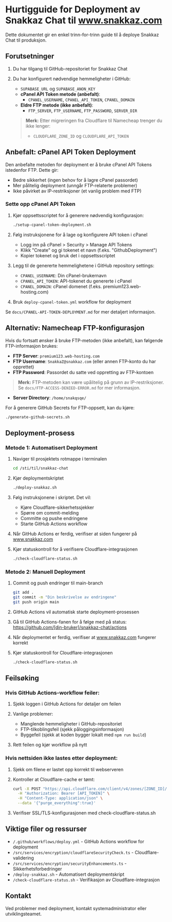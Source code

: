 # Hurtigguide for Deployment av Snakkaz Chat til www.snakkaz.com

Dette dokumentet gir en enkel trinn-for-trinn guide til å deploye Snakkaz Chat til produksjon.

## Forutsetninger

1. Du har tilgang til GitHub-repositoriet for Snakkaz Chat
2. Du har konfigurert nødvendige hemmeligheter i GitHub:
   - `SUPABASE_URL` og `SUPABASE_ANON_KEY`
   - **cPanel API Token metode (anbefalt)**: 
     - `CPANEL_USERNAME`, `CPANEL_API_TOKEN`, `CPANEL_DOMAIN`
   - **Eldre FTP metode (ikke anbefalt)**:
     - `FTP_SERVER`, `FTP_USERNAME`, `FTP_PASSWORD`, `SERVER_DIR`
   
   > **Merk:** Etter migreringen fra Cloudflare til Namecheap trenger du ikke lenger:
   > - `CLOUDFLARE_ZONE_ID` og `CLOUDFLARE_API_TOKEN`

## Anbefalt: cPanel API Token Deployment

Den anbefalte metoden for deployment er å bruke cPanel API Tokens istedenfor FTP. Dette gir:
- Bedre sikkerhet (ingen behov for å lagre cPanel passordet)
- Mer pålitelig deployment (unngår FTP-relaterte problemer)
- Ikke påvirket av IP-restriksjoner (et vanlig problem med FTP)

### Sette opp cPanel API Token

1. Kjør oppsettsscriptet for å generere nødvendig konfigurasjon:
   ```bash
   ./setup-cpanel-token-deployment.sh
   ```

2. Følg instruksjonene for å lage og konfigurere API token i cPanel
   - Logg inn på cPanel > Security > Manage API Tokens
   - Klikk "Create" og gi tokenet et navn (f.eks. "GithubDeployment")
   - Kopier tokenet og bruk det i oppsettsscriptet

3. Legg til de genererte hemmelighetene i GitHub repository settings:
   - `CPANEL_USERNAME`: Din cPanel-brukernavn
   - `CPANEL_API_TOKEN`: API-tokenet du genererte i cPanel
   - `CPANEL_DOMAIN`: cPanel domenet (f.eks. premium123.web-hosting.com)

4. Bruk `deploy-cpanel-token.yml` workflow for deployment

Se `docs/CPANEL-API-TOKEN-DEPLOYMENT.md` for mer detaljert informasjon.

## Alternativ: Namecheap FTP-konfigurasjon

Hvis du fortsatt ønsker å bruke FTP-metoden (ikke anbefalt), kan følgende FTP-informasjon brukes:

- **FTP Server**: `premium123.web-hosting.com`
- **FTP Username**: `SnakkaZ@snakkaz.com` (eller annen FTP-konto du har opprettet)
- **FTP Password**: Passordet du satte ved oppretting av FTP-kontoen

> **Merk:** FTP-metoden kan være upålitelig på grunn av IP-restriksjoner. Se `docs/FTP-ACCESS-DENIED-ERROR.md` for mer informasjon.
- **Server Directory**: `/home/snakqsqe/`

For å generere GitHub Secrets for FTP-oppsett, kan du kjøre:
```bash
./generate-github-secrets.sh
```

## Deployment-prosess

### Metode 1: Automatisert Deployment

1. Naviger til prosjektets rotmappe i terminalen
   ```bash
   cd /sti/til/snakkaz-chat
   ```

2. Kjør deploymentskriptet
   ```bash
   ./deploy-snakkaz.sh
   ```

3. Følg instruksjonene i skriptet. Det vil:
   - Kjøre Cloudflare-sikkerhetssjekker
   - Spørre om commit-melding
   - Committe og pushe endringene 
   - Starte GitHub Actions workflow

4. Når GitHub Actions er ferdig, verifiser at siden fungerer på www.snakkaz.com

5. Kjør statuskontroll for å verifisere Cloudflare-integrasjonen
   ```bash
   ./check-cloudflare-status.sh
   ```

### Metode 2: Manuell Deployment

1. Commit og push endringer til main-branch
   ```bash
   git add .
   git commit -m "Din beskrivelse av endringene"
   git push origin main
   ```

2. GitHub Actions vil automatisk starte deployment-prosessen

3. Gå til GitHub Actions-fanen for å følge med på status:
   https://github.com/[din-bruker]/snakkaz-chat/actions

4. Når deploymentet er ferdig, verifiser at www.snakkaz.com fungerer korrekt

5. Kjør statuskontroll for Cloudflare-integrasjonen
   ```bash
   ./check-cloudflare-status.sh
   ```

## Feilsøking

### Hvis GitHub Actions-workflow feiler:

1. Sjekk loggen i GitHub Actions for detaljer om feilen

2. Vanlige problemer:
   - Manglende hemmeligheter i GitHub-repositoriet
   - FTP-tilkoblingsfeil (sjekk påloggingsinformasjon)
   - Byggefeil (sjekk at koden bygger lokalt med `npm run build`)

3. Rett feilen og kjør workflow på nytt

### Hvis nettsiden ikke lastes etter deployment:

1. Sjekk om filene er lastet opp korrekt til webserveren

2. Kontroller at Cloudflare-cache er tømt:
   ```bash
   curl -X POST "https://api.cloudflare.com/client/v4/zones/[ZONE_ID]/purge_cache" \
     -H "Authorization: Bearer [API_TOKEN]" \
     -H "Content-Type: application/json" \
     --data '{"purge_everything":true}'
   ```

3. Verifiser SSL/TLS-konfigurasjonen med check-cloudflare-status.sh

## Viktige filer og ressurser

- `/.github/workflows/deploy.yml` - GitHub Actions workflow for deployment
- `/src/services/encryption/cloudflareSecurityCheck.ts` - Cloudflare-validering
- `/src/services/encryption/securityEnhancements.ts` - Sikkerhetsforbedringer
- `/deploy-snakkaz.sh` - Automatisert deploymentskript
- `/check-cloudflare-status.sh` - Verifikasjon av Cloudflare-integrasjon

## Kontakt

Ved problemer med deployment, kontakt systemadministrator eller utviklingsteamet.
